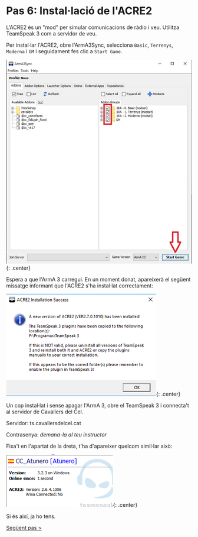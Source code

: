 # Pas 6: Instal·lació de l'ACRE2

L'ACRE2 és un "mod" per simular comunicacions de ràdio i veu. Utilitza TeamSpeak 3 com a servidor de veu.

Per instal·lar l'ACRE2, obre l'ArmA3Sync, selecciona `Basic`, `Terrenys`, `Moderna` i `GM` i seguidament fes clic a `Start Game`.

![image](_imatges/acre2_1.jpg){: .center}

Espera a que l'ArmA 3 carregui. En un moment donat, apareixerà el següent missatge informant que l'ACRE2 s'ha instal·lat correctament:

![image](_imatges/acre2_2.png){: .center}

Un cop instal·lat i sense apagar l'ArmA 3, obre el TeamSpeak 3 i connecta't al servidor de Cavallers del Cel.

Servidor: ts.cavallersdelcel.cat

Contrasenya: *demana-la al teu instructor*

Fixa't en l'apartat de la dreta, t'ha d'apareixer quelcom simil·lar això:

![image](_imatges/acre2_4.png){: .center}

Si és així, ja ho tens.

[Següent pas >](http://arma.cavallersdelcel.cat/gn/marine)
